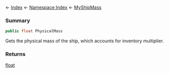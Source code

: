 ← [Index](Api-Index) ← [Namespace Index](Namespace-Index) ← [MyShipMass](Sandbox.ModAPI.Ingame.MyShipMass)

### Summary

```csharp
public float PhysicalMass
```

Gets the physical mass of the ship, which accounts for inventory multiplier.

### Returns

[float](https://docs.microsoft.com/en-us/dotnet/api/System.Single?view=netframework-4.6)

